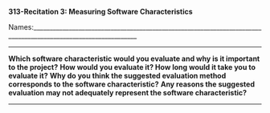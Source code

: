 **313-Recitation 3: Measuring Software Characteristics**

Names:\_\_\_\_\_\_\_\_\_\_\_\_\_\_\_\_\_\_\_\_\_\_\_\_\_\_\_\_\_\_\_\_\_\_\_\_\_\_\_\_\_\_\_\_\_\_\_\_\_\_\_\_\_\_\_\_\_\_\_\_\_\_\_\_\_\_\_\_\_\_\_\_\_\_\_\_\_\_\_\_\_\_\_\_\_\_\_\_\_\_\_\_\_\_\_\_\_\_\_\_\_\_\_\_\_\_\_\_\_\_\_

  ---------------------------------------------------------------------------------------------- --------------------------------------------------------------------------- -------------------------------------------------------------------------------------------------- ----------------------------------------------------------------------------------------------------
  **Which software characteristic would you evaluate and why is it important to the project?**   **How would you evaluate it? How long would it take you to evaluate it?**   **Why do you think the suggested evaluation method corresponds to the software characteristic?**   **Any reasons the suggested evaluation may not adequately represent the software characteristic?**
                                                                                                                                                                                                                                                                                
                                                                                                                                                                                                                                                                                
                                                                                                                                                                                                                                                                                
  ---------------------------------------------------------------------------------------------- --------------------------------------------------------------------------- -------------------------------------------------------------------------------------------------- ----------------------------------------------------------------------------------------------------
